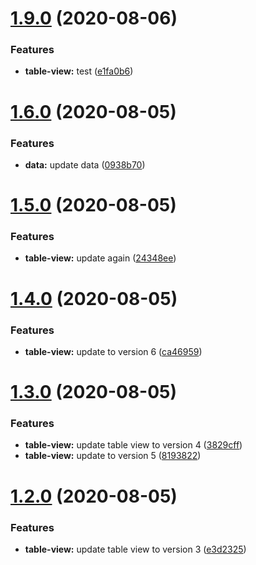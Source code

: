 # [1.9.0](https://github.com/paopaojr/semantic-release-poc/compare/v1.8.0...v1.9.0) (2020-08-06)


### Features

* **table-view:** test ([e1fa0b6](https://github.com/paopaojr/semantic-release-poc/commit/e1fa0b6a3a27fcb141c40ee0c72c062dfec7f0ba))

# [1.6.0](https://github.com/paopaojr/semantic-release-poc/compare/v1.5.0...v1.6.0) (2020-08-05)


### Features

* **data:** update data ([0938b70](https://github.com/paopaojr/semantic-release-poc/commit/0938b7020d9a587f444f100d6ece337a7c1d67a7))

# [1.5.0](https://github.com/paopaojr/semantic-release-poc/compare/v1.4.0...v1.5.0) (2020-08-05)


### Features

* **table-view:** update again ([24348ee](https://github.com/paopaojr/semantic-release-poc/commit/24348ee50e32fe519a229709de4fcc9696ec1f45))

# [1.4.0](https://github.com/paopaojr/semantic-release-poc/compare/v1.3.0...v1.4.0) (2020-08-05)


### Features

* **table-view:** update to version 6 ([ca46959](https://github.com/paopaojr/semantic-release-poc/commit/ca4695995473476d187455a62cccfbe014d594dc))

# [1.3.0](https://github.com/paopaojr/semantic-release-poc/compare/v1.2.0...v1.3.0) (2020-08-05)


### Features

* **table-view:** update table view to version 4 ([3829cff](https://github.com/paopaojr/semantic-release-poc/commit/3829cff26f4d6fb9fdab24440b699eb6ea260e20))
* **table-view:** update to version 5 ([8193822](https://github.com/paopaojr/semantic-release-poc/commit/8193822da355002109c288950df21eea8c7cae0e))

# [1.2.0](https://github.com/paopaojr/semantic-release-poc/compare/v1.1.0...v1.2.0) (2020-08-05)


### Features

* **table-view:** update table view to version 3 ([e3d2325](https://github.com/paopaojr/semantic-release-poc/commit/e3d23258e5e32cb9500b553ba5a7c61239a195a6))
